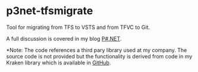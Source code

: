 # p3net-tfsmigrate
Tool for migrating from TFS to VSTS and from TFVC to Git.

A full discussion is covered in my blog [P#.NET](https://www.michaeltaylorp3.net).

*Note: The code references a third pary library used at my company. The source code is not provided but the functionality is derived from code in my Kraken library which is available in [GitHub](https://github.com/CoolDadTx/kraken).
